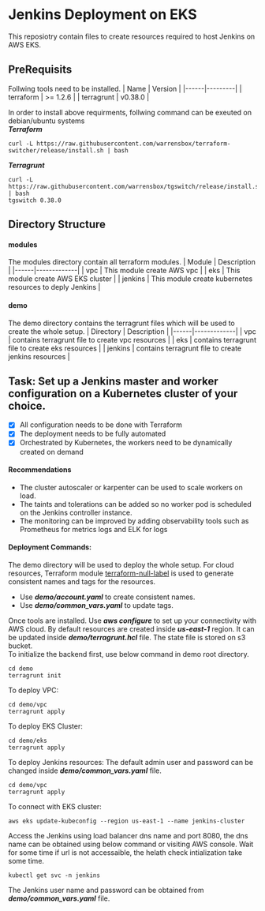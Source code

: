 


# Jenkins Deployment on EKS


This reposiotry contain files to create resources required to host Jenkins on AWS EKS.

## PreRequisits
Follwing tools need to be installed.
| Name | Version |
|------|---------|
| terraform | >= 1.2.6 |
| terragrunt | v0.38.0 |

In order to install above requirments, follwing command can be exeuted on debian/ubuntu systems  
***Terraform***
```
curl -L https://raw.githubusercontent.com/warrensbox/terraform-switcher/release/install.sh | bash
```

***Terragrunt***
```
curl -L https://raw.githubusercontent.com/warrensbox/tgswitch/release/install.sh | bash
tgswitch 0.38.0
```
## Directory Structure
#### modules
The modules directory contain all terraform modules.
| Module | Description |
|------|-------------|
| vpc | This module create AWS vpc |
| eks | This module create AWS EKS cluster |
| jenkins | This module create kubernetes resources to deply Jenkins |

#### demo
The demo directory contains the terragrunt files which will be used to create the whole setup.
| Directory | Description |
|------|-------------|
| vpc | contains terragrunt file to create vpc resources |
| eks | contains terragrunt file to create eks resources |
| jenkins | contains terragrunt file to create jenkins resources |

## Task: Set up a Jenkins master and worker configuration on a Kubernetes cluster of your choice.

- [x] All configuration needs to be done with Terraform 
- [x] The deployment needs to be fully automated 
- [x] Orchestrated by Kubernetes, the workers need to be dynamically created on demand 

#### Recommendations
* The cluster autoscaler or karpenter can be used to scale workers on load.
* The taints and tolerations can be added so no worker pod is scheduled on the Jenkins controller instance.
* The monitoring can be improved by adding observability tools such as Prometheus for metrics logs and ELK for logs

#### Deployment Commands:
The demo directory will be used to deploy the whole setup.
For cloud resources, Terraform module [terraform-null-label](https://github.com/terraform-aws-modules/terraform-aws-eks/) is used to generate consistent names and tags for the resources. 
* Use ***demo/account.yaml*** to create consistent names. 
* Use ***demo/common_vars.yaml*** to update tags.

Once tools are installed. Use ***aws configure*** to set up your connectivity with AWS cloud.
By default resources are created inside ***us-east-1*** region. It can be updated inside ***demo/terragrunt.hcl*** file.
The state file is stored on s3 bucket.  
To initialize the backend first, use below command in demo root directory.
```
cd demo
terragrunt init
```
To deploy VPC:
```
cd demo/vpc
terragrunt apply
```
To deploy EKS Cluster:
```
cd demo/eks
terragrunt apply
```
To deploy Jenkins resources:
The default admin user and password can be changed inside ***demo/common_vars.yaml*** file.
```
cd demo/vpc
terragrunt apply
```
To connect with EKS cluster:
```
aws eks update-kubeconfig --region us-east-1 --name jenkins-cluster
```
Access the Jenkins using load balancer dns name and port 8080, the dns name can be obtained using below command or visiting AWS console. Wait for some time if url is not accessaible, the helath check intialization take some time.
```
kubectl get svc -n jenkins
```
The Jenkins user name and password can be obtained from ***demo/common_vars.yaml*** file.






